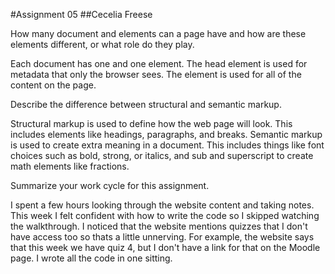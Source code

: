 #Assignment 05
##Cecelia Freese

How many document <head> and <body> elements can a page have and how are these elements different, or what role do they play.

  Each document has one <head> and one <body> element. The head element is used for metadata that only the browser sees. The <body> element is used for all of the content on the page.

Describe the difference between structural and semantic markup.

  Structural markup is used to define how the web page will look. This includes elements like headings, paragraphs, and breaks. Semantic markup is used to create extra meaning in a document. This includes things like font choices such as bold, strong, or italics, and sub and superscript to create math elements like fractions.

Summarize your work cycle for this assignment.

  I spent a few hours looking through the website content and taking notes. This week I felt confident with how to write the code so I skipped watching the walkthrough. I noticed that the website mentions quizzes that I don't have access too so thats a little unnerving. For example, the website says that this week we have quiz 4, but I don't have a link for that on the Moodle page. I wrote all the code in one sitting.
